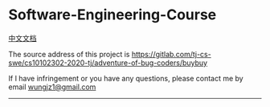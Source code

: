 # Software-Engineering-Course
[中文文档](https://github.com/teamwong111/Software-Engineering-Course/blob/main/README-cn.md)

The source address of this project is https://gitlab.com/tj-cs-swe/cs10102302-2020-tj/adventure-of-bug-coders/buybuy

If I have infringement or you have any questions, please contact me by email wungjz1@gmail.com

---
